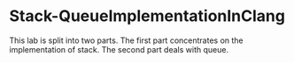 # Stack-QueueImplementationInClang
This lab is split into two parts. The first part concentrates on the implementation of stack. The second part deals with queue.
